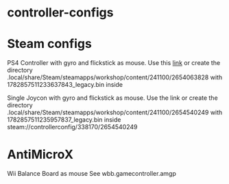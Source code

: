 # controller-configs

# Steam configs

PS4 Controller with gyro and flickstick as mouse.
Use this [link](steam://controllerconfig/338170/2654063828) or create the directory .local/share/Steam/steamapps/workshop/content/241100/2654063828 with 1782857511233637843_legacy.bin inside

Single Joycon with gyro and flickstick as mouse.
Use the link or create the directory .local/share/Steam/steamapps/workshop/content/241100/2654540249 with 1782857511235957837_legacy.bin inside
steam://controllerconfig/338170/2654540249


# AntiMicroX

Wii Balance Board as mouse
See wbb.gamecontroller.amgp
